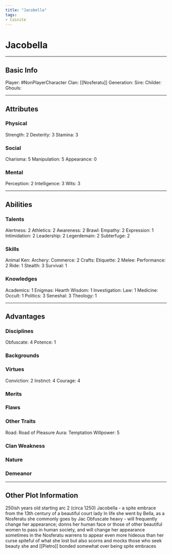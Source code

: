```yaml
---
title: "Jacobella"
tags:
- Cainite
---
```

# Jacobella
---
## Basic Info
Player: #NonPlayerCharacter 
Clan: [[Nosferatu]]
Generation:
Sire:
Childer:
Ghouls:

---

## Attributes
### Physical
Strength: 2
Dexterity: 3
Stamina: 3

### Social
Charisma: 5
Manipulation: 5
Appearance: 0

### Mental
Perception: 2
Intelligence: 3
Wits: 3

---

## Abilities
### Talents
Alertness: 2
Athletics: 2
Awareness: 2
Brawl:
Empathy: 2
Expression: 1
Intimidation: 2
Leadership: 2
Legerdemain: 2
Subterfuge: 2

### Skills
Animal Ken:
Archery:
Commerce: 2
Crafts:
Etiquette: 2
Melee:
Performance: 2
Ride: 1
Stealth: 3
Survival: 1

### Knowledges
Academics: 1
Enigmas:
Hearth Wisdom: 1
Investigation:
Law: 1
Medicine:
Occult: 1
Politics: 3
Seneshal: 3
Theology: 1

---

## Advantages
### Disciplines
Obfuscate: 4
Potence: 1

### Backgrounds



### Virtues
Conviction: 2 
Instinct: 4
Courage: 4

### Merits

### Flaws

### Other Traits
Road: Road of Pleasure
Aura: Temptation
Willpower: 5

### Clan Weakness

### Nature

### Demeanor

---
## Other Plot Information
250ish years old starting arc 2 (circa 1250)
Jacobella - a spite embrace from the 13th century of a beautiful court lady
In life she went by Bella, as a Nosferatu she commonly goes by Jac
Obfuscate heavy - will frequently change her appearance; donns her human face or those of other beautiful women to pass in human society, and will change her appearance sometimes in the Nosferatu warrens to appear even more hideous than her curse
spiteful of what she lost but also scorns and mocks those who seek beauty
she and [[Pietro]] bonded somewhat over being spite embraces
